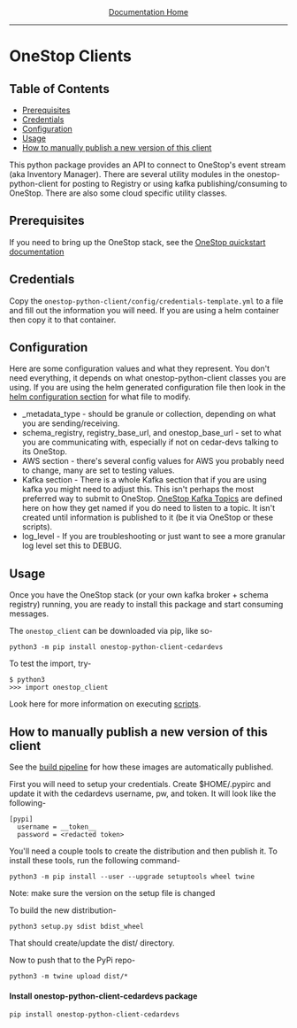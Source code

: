 <div align="center"><a href="/onestop-clients/">Documentation Home</a></div>
<hr>

# OneStop Clients

## Table of Contents
* [Prerequisites](#prerequisites)
* [Credentials](#credentials)
* [Configuration](#configuration)
* [Usage](#usage)
* [How to manually publish a new version of this client](#how-to-manually-publish-a-new-version-of-this-client)

This python package provides an API to connect to OneStop's event stream (aka Inventory Manager). There are several utility modules in the onestop-python-client for posting to Registry or using kafka publishing/consuming to OneStop. There are also some cloud specific utility classes.

## Prerequisites
If you need to bring up the OneStop stack, see the [OneStop quickstart documentation](https://github.com/cedardevs/onestop/blob/master/docs/developer/quickstart.md#quick-start-kubernetes--helm--skaffold)

## Credentials
Copy the `onestop-python-client/config/credentials-template.yml` to a file and fill out the information you will need. If you are using a helm container then copy it to that container.

## Configuration
Here are some configuration values and what they represent. You don't need everything, it depends on what onestop-python-client classes you are using.
If you are using the helm generated configuration file then look in the [helm configuration section](helm#helm-configuration) for what file to modify.

* _metadata_type - should be granule or collection, depending on what you are sending/receiving.
* schema_registry, registry_base_url, and onestop_base_url - set to what you are communicating with, especially if not on cedar-devs talking to its OneStop.
* AWS section - there's several config values for AWS you probably need to change, many are set to testing values.
* Kafka section - There is a whole Kafka section that if you are using kafka you might need to adjust this. This isn't perhaps the most preferred way to submit to OneStop. [OneStop Kafka Topics](https://github.com/cedardevs/onestop/blob/master/kafka-common/src/main/java/org/cedar/onestop/kafka/common/constants/Topics.java) are defined here on how they get named if you do need to listen to a topic. It isn't created until information is published to it (be it via OneStop or these scripts).
* log_level - If you are troubleshooting or just want to see a more granular log level set this to DEBUG.

## Usage
Once you have the OneStop stack (or your own kafka broker + schema registry) running, you are ready to install this package and start consuming messages.

The `onestop_client` can be downloaded via pip, like so-

`python3 -m pip install onestop-python-client-cedardevs`

To test the import, try-

```
$ python3
>>> import onestop_client
```

Look here for more information on executing [scripts](scripts).

## How to manually publish a new version of this client
See the [build pipeline](build-pipeline) for how these images are automatically published.

First you will need to setup your credentials. Create $HOME/.pypirc and update it with the cedardevs username, pw, and token. It will look like the following-
```
[pypi]
  username = __token__
  password = <redacted token>  
```
You'll need a couple tools to create the distribution and then publish it. To install these tools, run the following command-

```
python3 -m pip install --user --upgrade setuptools wheel twine
```
Note: make sure the version on the setup file is changed 

To build the new distribution-
```
python3 setup.py sdist bdist_wheel
```

That should create/update the dist/ directory.

Now to push that to the PyPi repo-

```
python3 -m twine upload dist/*
```

#### Install onestop-python-client-cedardevs package  

```
pip install onestop-python-client-cedardevs
```
